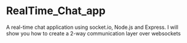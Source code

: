# RealTime_Chat_app
A real-time chat application using socket.io, Node.js and Express. I will show you how to create a 2-way communication layer over websockets
